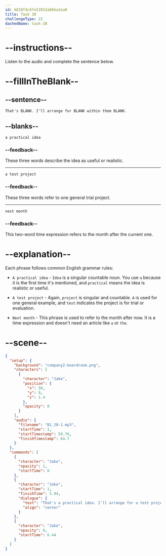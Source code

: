 ```yaml
---
id: 6810f4c6fe53932a6bba2ea0
title: Task 38
challengeType: 22
dashedName: task-38
---
```


<!-- (Audio) Jake: That's a practical idea. I'll arrange for a test project within them next month. -->

# --instructions--

Listen to the audio and complete the sentence below.

# --fillInTheBlank--

## --sentence--

`That's BLANK. I'll arrange for BLANK within them BLANK.`

## --blanks--

`a practical idea`

### --feedback--

These three words describe the idea as useful or realistic.

---

`a test project`

### --feedback--

These three words refer to one general trial project.

---

`next month`

### --feedback--

This two-word time expression refers to the month after the current one.

# --explanation--

Each phrase follows common English grammar rules:

- `A practical idea` - `Idea` is a singular countable noun. You use `a` because it is the first time it's mentioned, and `practical` means the idea is realistic or useful.

- `A test project` - Again, `project` is singular and countable. `A` is used for one general example, and `test` indicates the project is for trial or evaluation.

- `Next month` - This phrase is used to refer to the month after now. It is a time expression and doesn't need an article like `a` or `the`.

# --scene--

```json
{
  "setup": {
    "background": "company2-boardroom.png",
    "characters": [
      {
        "character": "Jake",
        "position": {
          "x": 50,
          "y": 0,
          "z": 1.4
        },
        "opacity": 0
      }
    ],
    "audio": {
      "filename": "B1_20-1.mp3",
      "startTime": 1,
      "startTimestamp": 59.76,
      "finishTimestamp": 64.7
    }
  },
  "commands": [
    {
      "character": "Jake",
      "opacity": 1,
      "startTime": 0
    },
    {
      "character": "Jake",
      "startTime": 1,
      "finishTime": 5.94,
      "dialogue": {
        "text": "That's a practical idea. I'll arrange for a test project within them next month.",
        "align": "center"
      }
    },
    {
      "character": "Jake",
      "opacity": 0,
      "startTime": 6.44
    }
  ]
}
```
